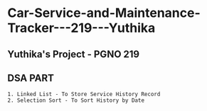 # Car-Service-and-Maintenance-Tracker---219---Yuthika
Yuthika's Project - PGNO 219
---
## DSA PART
    1. Linked List - To Store Service History Record
    2. Selection Sort - To Sort History by Date
